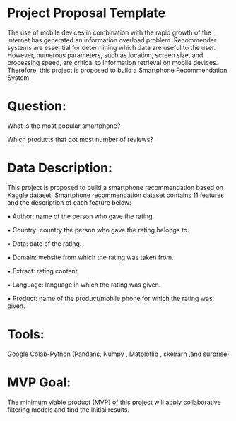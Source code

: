 # Project Proposal Template
The use of mobile devices in combination with the rapid growth of the internet has
generated an information overload problem. Recommender systems are essential for
determining which data are useful to the user. However, numerous parameters, such as
location, screen size, and processing speed, are critical to information retrieval on mobile
devices. Therefore, this project is proposed to build a Smartphone Recommendation System. 

# Question:
What is the most popular smartphone?

Which  products that got most number of reviews?
# Data Description:
This project is proposed to build a smartphone recommendation based on
Kaggle dataset. Smartphone recommendation dataset contains 11 features and the
description of each feature below:

• Author: name of the person who gave the rating.

• Country: country the person who gave the rating belongs to.

• Data: date of the rating.

• Domain: website from which the rating was taken from.

• Extract: rating content.

• Language: language in which the rating was given.

• Product: name of the product/mobile phone for which the rating was given.

# Tools:
Google Colab-Python (Pandans, Numpy , Matplotlip , skelrarn ,and surprise)
# MVP Goal:
The minimum viable product (MVP) of this project will apply collaborative filtering models and find the initial results.
